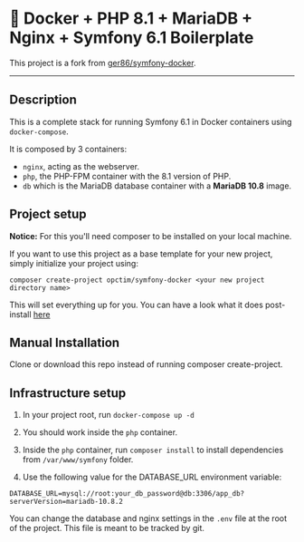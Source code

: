 # 🐳 Docker + PHP 8.1 + MariaDB + Nginx + Symfony 6.1 Boilerplate

This project is a fork from [ger86/symfony-docker](https://github.com/ger86/symfony-docker). 

----

## Description

This is a complete stack for running Symfony 6.1 in Docker containers using `docker-compose`.

It is composed by 3 containers:

- `nginx`, acting as the webserver.
- `php`, the PHP-FPM container with the 8.1 version of PHP.
- `db` which is the MariaDB database container with a **MariaDB 10.8** image.


## Project setup

**Notice:** For this you'll need composer to be installed on your local machine.

If you want to use this project as a base template for your new project, 
simply initialize your project using:
    
    composer create-project opctim/symfony-docker <your new project directory name>

This will set everything up for you. You can have a look what it does post-install [here](https://github.com/opctim/symfony-docker/blob/master/post-create-project-cmd.sh)

## Manual Installation

Clone or download this repo instead of running composer create-project.


## Infrastructure setup

1. In your project root, run `docker-compose up -d`

2. You should work inside the `php` container.

3. Inside the `php` container, run `composer install` to install dependencies from `/var/www/symfony` folder.

4. Use the following value for the DATABASE_URL environment variable:

```
DATABASE_URL=mysql://root:your_db_password@db:3306/app_db?serverVersion=mariadb-10.8.2
```

You can change the database and nginx settings in the `.env` file at the root of the project. This file is meant to be tracked by git.
